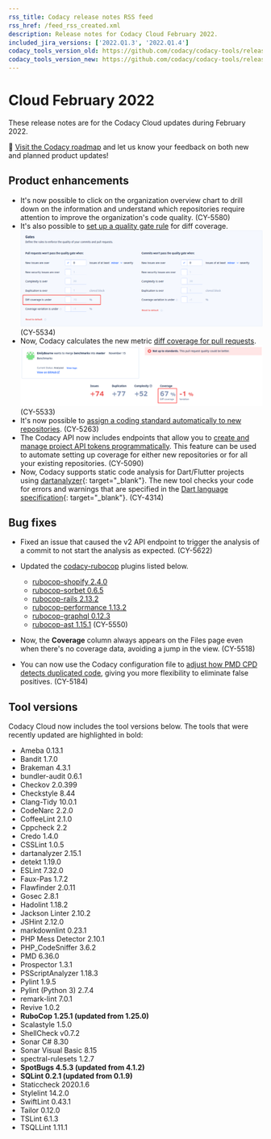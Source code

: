 ```yaml
---
rss_title: Codacy release notes RSS feed
rss_href: /feed_rss_created.xml
description: Release notes for Codacy Cloud February 2022.
included_jira_versions: ['2022.Q1.3', '2022.Q1.4']
codacy_tools_version_old: https://github.com/codacy/codacy-tools/releases/tag/4.4.2
codacy_tools_version_new: https://github.com/codacy/codacy-tools/releases/tag/5.2.6
---
```


# Cloud February 2022

These release notes are for the Codacy Cloud updates during February 2022.

📢 [Visit the Codacy roadmap](https://roadmap.codacy.com) and <span class="skip-vale">let us know</span> your feedback on both new and planned product updates!

<!--TODO Check these issues manually

Jira issues without release notes

Epics:
-   https://codacy.atlassian.net/browse/CY-5712
-   https://codacy.atlassian.net/browse/CY-5696
-   https://codacy.atlassian.net/browse/CY-5662
-   https://codacy.atlassian.net/browse/CY-5522
Bugs and Community Issues:
-   https://codacy.atlassian.net/browse/CY-5677
-   https://codacy.atlassian.net/browse/CY-5670
-   https://codacy.atlassian.net/browse/CY-5640
Others:
-   https://codacy.atlassian.net/browse/CY-5667
-   https://codacy.atlassian.net/browse/CY-5655
-   https://codacy.atlassian.net/browse/CY-5649
-   https://codacy.atlassian.net/browse/CY-5637
-   https://codacy.atlassian.net/browse/CY-5635
-   https://codacy.atlassian.net/browse/CY-5618
-   https://codacy.atlassian.net/browse/CY-5616
-   https://codacy.atlassian.net/browse/CY-5615
-   https://codacy.atlassian.net/browse/CY-2768
-   https://codacy.atlassian.net/browse/CY-1368
-   https://codacy.atlassian.net/browse/CY-1099

Jira issues with disabled release notes

Epics:
-   https://codacy.atlassian.net/browse/CY-5471
-   https://codacy.atlassian.net/browse/CY-5391
-   https://codacy.atlassian.net/browse/CY-5371
-   https://codacy.atlassian.net/browse/CY-4995
-   https://codacy.atlassian.net/browse/CY-4934
-   https://codacy.atlassian.net/browse/CY-3595
Bugs and Community Issues:
-   https://codacy.atlassian.net/browse/CY-5681
-   https://codacy.atlassian.net/browse/CY-5657
-   https://codacy.atlassian.net/browse/CY-5650
-   https://codacy.atlassian.net/browse/CY-5645
-   https://codacy.atlassian.net/browse/CY-5634
-   https://codacy.atlassian.net/browse/CY-5613
-   https://codacy.atlassian.net/browse/CY-5595
-   https://codacy.atlassian.net/browse/CY-5592
-   https://codacy.atlassian.net/browse/CY-5567
-   https://codacy.atlassian.net/browse/CY-5552
-   https://codacy.atlassian.net/browse/CY-5519
-   https://codacy.atlassian.net/browse/CY-5509
-   https://codacy.atlassian.net/browse/CY-5502
-   https://codacy.atlassian.net/browse/CY-5498
-   https://codacy.atlassian.net/browse/CY-5474
-   https://codacy.atlassian.net/browse/CY-5462
-   https://codacy.atlassian.net/browse/CY-5344
-   https://codacy.atlassian.net/browse/CY-5144
-->

## Product enhancements

-   It's now possible to click on the organization overview chart to drill down on the information and understand which repositories require attention to improve the organization's code quality. (CY-5580)
-   It's also possible to [set up a quality gate rule](../../repositories-configure/adjusting-quality-settings.md#gates) for diff coverage. ![Quality gate rule for diff coverage](../images/cy-5534.png) (CY-5534)
-   Now, Codacy calculates the new metric [diff coverage for pull requests](../../repositories/pull-requests.md#pull-request-quality-overview). ![Diff coverage for a pull request](../images/cy-5533.png) (CY-5533)
-   It's now possible to [assign a coding standard automatically to new repositories](../../organizations/using-a-coding-standard.md#set-default). (CY-5263)
-   The Codacy API now includes endpoints that allow you to [create and manage project API tokens programmatically](../../codacy-api/examples/creating-project-api-tokens-programmatically.md). This feature can be used to automate setting up coverage for either new repositories or for all your existing repositories. (CY-5090)
-   Now, Codacy supports static code analysis for Dart/Flutter projects using [dartanalyzer](https://github.com/dart-lang/sdk/tree/main/pkg/analyzer_cli){: target="_blank"}. The new tool checks your code for errors and warnings that are specified in the [Dart language specification](https://dart.dev/guides/language/spec){: target="_blank"}. (CY-4314)

## Bug fixes

-   Fixed an issue that caused the v2 API endpoint to trigger the analysis of a commit to not start the analysis as expected. (CY-5622)
-   Updated the [<span class="skip-vale">codacy-rubocop</span>](https://github.com/codacy/codacy-rubocop) plugins listed below.

    -   [<span class="skip-vale">rubocop-shopify 2.4.0</span>](https://rubygems.org/gems/rubocop-shopify/versions/2.4.0)
    -   [<span class="skip-vale">rubocop-sorbet 0.6.5</span>](https://rubygems.org/gems/rubocop-sorbet/versions/0.6.5)
    -   [<span class="skip-vale">rubocop-rails 2.13.2</span>](https://rubygems.org/gems/rubocop-rails/versions/2.13.2)
    -   [<span class="skip-vale">rubocop-performance 1.13.2</span>](https://rubygems.org/gems/rubocop-performance/versions/1.13.2)
    -   [<span class="skip-vale">rubocop-graphql 0.12.3</span>](https://rubygems.org/gems/rubocop-graphql/versions/0.12.3)
    -   [<span class="skip-vale">rubocop-ast 1.15.1</span>](https://rubygems.org/gems/rubocop-ast/versions/1.15.1) (CY-5550)
-   Now, the **Coverage** column always appears on the Files page even when there's no coverage data, avoiding a jump in the view. (CY-5518)
-   You can now use the Codacy configuration file to [adjust how PMD CPD detects duplicated code](../../repositories-configure/codacy-configuration-file.md#pmd-cpd-duplication), giving you more flexibility to eliminate false positives. (CY-5184)

## Tool versions

Codacy Cloud now includes the tool versions below. The tools that were recently updated are highlighted in bold:

-   Ameba 0.13.1
-   Bandit 1.7.0
-   Brakeman 4.3.1
-   bundler-audit 0.6.1
-   Checkov 2.0.399
-   Checkstyle 8.44
-   Clang-Tidy 10.0.1
-   CodeNarc 2.2.0
-   CoffeeLint 2.1.0
-   Cppcheck 2.2
-   Credo 1.4.0
-   CSSLint 1.0.5
-   dartanalyzer 2.15.1
-   detekt 1.19.0
-   ESLint 7.32.0
-   Faux-Pas 1.7.2
-   Flawfinder 2.0.11
-   Gosec 2.8.1
-   Hadolint 1.18.2
-   Jackson Linter 2.10.2
-   JSHint 2.12.0
-   markdownlint 0.23.1
-   PHP Mess Detector 2.10.1
-   PHP_CodeSniffer 3.6.2
-   PMD 6.36.0
-   Prospector 1.3.1
-   PSScriptAnalyzer 1.18.3
-   Pylint 1.9.5
-   Pylint (Python 3) 2.7.4
-   remark-lint 7.0.1
-   Revive 1.0.2
-   **RuboCop 1.25.1 (updated from 1.25.0)**
-   Scalastyle 1.5.0
-   ShellCheck v0.7.2
-   Sonar C# 8.30
-   Sonar Visual Basic 8.15
-   spectral-rulesets 1.2.7
-   **SpotBugs 4.5.3 (updated from 4.1.2)**
-   **SQLint 0.2.1 (updated from 0.1.9)**
-   Staticcheck 2020.1.6
-   Stylelint 14.2.0
-   SwiftLint 0.43.1
-   Tailor 0.12.0
-   TSLint 6.1.3
-   TSQLLint 1.11.1
